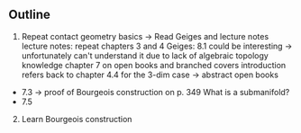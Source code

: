 ## Outline

1. Repeat contact geometry basics
-> Read Geiges and lecture notes
lecture notes:
repeat chapters 3 and 4 
Geiges:
8.1 could be interesting -> unfortunately can't understand it due to lack of algebraic topology knowledge
chapter 7 on open books and branched covers
introduction refers back to chapter 4.4 for the 3-dim case
-> abstract open books
- 7.3 -> proof of Bourgeois construction on p. 349
What is a submanifold?
- 7.5
2. Learn Bourgeois construction
